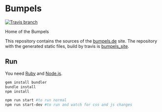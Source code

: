 # Bumpels

[![Travis branch](https://img.shields.io/travis/simplyRoba/bumpels/master.svg)](https://travis-ci.org/simplyRoba/bumpels)

Home of the Bumpels

This repository contains the sources of the [bumpels.de](http://www.bumpels.de) site. The repository with the generated static files, build by travis is [bumpels_site](https://github.com/simplyRoba/bumpels_site).

## Run

You need [Ruby](https://www.ruby-lang.org/en/downloads/) and [Node.js](https://nodejs.org/en/).

```Bash
gem install bundler
bundle install
npm install

npm run start #to run normal
npm run start-dev #to run and watch for css and js changes
```
